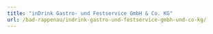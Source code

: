 ```yaml
---
title: "inDrink Gastro- und Festservice GmbH & Co. KG"
url: /bad-rappenau/indrink-gastro-und-festservice-gmbh-und-co-kg/
---
```

